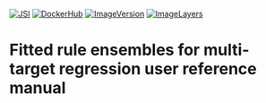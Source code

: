 [![JSI](https://img.shields.io/badge/JSI-KT-AF4C64.svg)](http://kt.ijs.si/)
[![DockerHub](https://img.shields.io/badge/docker-hbpmip%2Fjava--jsi--clus--fire-008bb8.svg)](https://hub.docker.com/r/hbpmip/java-jsi-clus-fire/)
[![ImageVersion](https://images.microbadger.com/badges/version/hbpmip/java-jsi-clus-fire.svg)](https://hub.docker.com/r/hbpmip/java-jsi-clus-fire/tags "hbpmip/java-jsi-clus-fire image tags")
[![ImageLayers](https://images.microbadger.com/badges/image/hbpmip/java-jsi-clus-fire.svg)](https://microbadger.com/#/images/hbpmip/java-jsi-clus-fire "hbpmip/java-jsi-clus-fire on microbadger")

# Fitted rule ensembles for multi-target regression user reference manual
